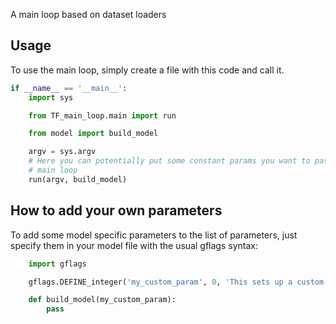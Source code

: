 A main loop based on dataset loaders

## Usage
To use the main loop, simply create a file with this code and call it.

``` python
if __name__ == '__main__':
    import sys

    from TF_main_loop.main import run

    from model import build_model

    argv = sys.argv
    # Here you can potentially put some constant params you want to pass to the
    # main loop
    run(argv, build_model)
```


## How to add your own parameters
To add some model specific parameters to the list of parameters, just specify
them in your model file with the usual gflags syntax:

``` python
    import gflags

    gflags.DEFINE_integer('my_custom_param', 0, 'This sets up a custom param')

    def build_model(my_custom_param):
        pass
```
